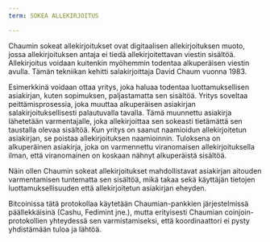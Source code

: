 ```yaml
---
term: SOKEA ALLEKIRJOITUS

---
```

Chaumin sokeat allekirjoitukset ovat digitaalisen allekirjoituksen muoto, jossa allekirjoituksen antaja ei tiedä allekirjoitettavan viestin sisältöä. Allekirjoitus voidaan kuitenkin myöhemmin todentaa alkuperäisen viestin avulla. Tämän tekniikan kehitti salakirjoittaja David Chaum vuonna 1983.

Esimerkkinä voidaan ottaa yritys, joka haluaa todentaa luottamuksellisen asiakirjan, kuten sopimuksen, paljastamatta sen sisältöä. Yritys soveltaa peittämisprosessia, joka muuttaa alkuperäisen asiakirjan salakirjoituksellisesti palautuvalla tavalla. Tämä muunnettu asiakirja lähetetään varmentajalle, joka allekirjoittaa sen sokeasti tietämättä sen taustalla olevaa sisältöä. Kun yritys on saanut naamioidun allekirjoitetun asiakirjan, se poistaa allekirjoituksen naamioinnin. Tuloksena on alkuperäinen asiakirja, joka on varmennettu viranomaisen allekirjoituksella ilman, että viranomainen on koskaan nähnyt alkuperäistä sisältöä.

Näin ollen Chaumin sokeat allekirjoitukset mahdollistavat asiakirjan aitouden varmentamisen tuntematta sen sisältöä, mikä takaa sekä käyttäjän tietojen luottamuksellisuuden että allekirjoitetun asiakirjan eheyden.

Bitcoinissa tätä protokollaa käytetään Chaumian-pankkien järjestelmissä päällekkäisinä (Cashu, Fedimint jne.), mutta erityisesti Chaumian coinjoin-protokollien yhteydessä sen varmistamiseksi, että koordinaattori ei pysty yhdistämään tuloa ja lähtöä.